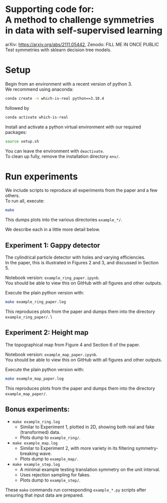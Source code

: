 # Supporting code for:<br>A method to challenge symmetries in data with self-supervised learning
arXiv: https://arxiv.org/abs/2111.05442, Zenodo: FILL ME IN ONCE PUBLIC \
Test symmetries with sklearn decision tree models.

# Setup
Begin from an environment with a recent version of python 3.  \
We recommend using anaconda:
```bash
conda create -n which-is-real python==3.10.4
```
followed by
```bash
conda activate which-is-real
```
Install and activate a python virtual environment with our required packages:
```bash
source setup.sh
```
You can leave the environment with `deactivate`.  \
To clean up fully, remove the installation directory `env/`.

# Run experiments
We include scripts to reproduce all experiments from the paper and a few others.  \
To run all, execute:
```bash
make
```
This dumps plots into the various directories `example_*/`.

We describe each in a little more detail below.

## Experiment 1: Gappy detector
The cylindrical particle detector with holes and varying efficiencies.  \
In the paper, this is illustrated in Figures 2 and 3, and discussed in Section 5.

Notebook version: `example_ring_paper.ipynb`.  \
You should be able to view this on GitHub with all figures and other outputs.

Execute the plain python version with:
```bash
make example_ring_paper.log
```
This reproduces plots from the paper and dumps them into the directory `example_ring_paper/`.  \

## Experiment 2: Height map
The topographical map from Figure 4 and Section 6 of the paper.

Notebook version: `example_map_paper.ipynb`.  \
You should be able to view this on GitHub with all figures and other outputs.

Execute the plain python version with:
```bash
make example_map_paper.log
```
This reproduces plots from the paper and dumps them into the directory `example_map_paper/`.

## Bonus experiments:
* `make example_ring.log`
  * Similar to Experiment 1, plotted in 2D, showing both real and fake (transformed) data.
  * Plots dump to `example_ring/`.
* `make example_map.log`
  * Similar to Experiment 2, with more variety in its filtering symmetry-breaking wave.
  * Plots dump to `example_map/`.
* `make example_step.log`
  * A minimal example testing translation symmetry on the unit interval.
  * Uses rejection sampling for fakes.
  * Plots dump to `example_step/`.

These `make` commands run corresponding `example_*.py` scripts
after ensuring that input data are prepared.
